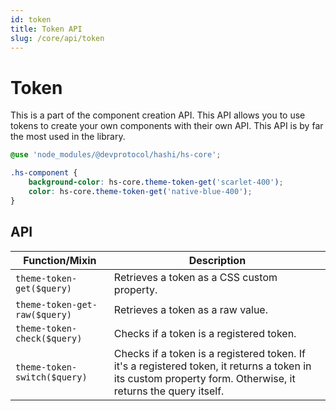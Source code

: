 ```yaml
---
id: token
title: Token API
slug: /core/api/token
---
```

# Token
This is a part of the component creation API. This API allows you to use tokens to create your own components with their own API. This API is by far the most used in the library.

```scss
@use 'node_modules/@devprotocol/hashi/hs-core';

.hs-component {
    background-color: hs-core.theme-token-get('scarlet-400');
    color: hs-core.theme-token-get('native-blue-400');
}
```

## API
| Function/Mixin                | Description                                                                                                                                                  |
|-------------------------------|--------------------------------------------------------------------------------------------------------------------------------------------------------------|
| `theme-token-get($query)`     | Retrieves a token as a CSS custom property.                                                                                                                  |
| `theme-token-get-raw($query)` | Retrieves a token as a raw value.                                                                                                                            |
| `theme-token-check($query)`   | Checks if a token is a registered token.                                                                                                                     |
| `theme-token-switch($query)`  | Checks if a token is a registered token. If it's a registered token, it returns a token in its custom property form. Otherwise, it returns the query itself. |